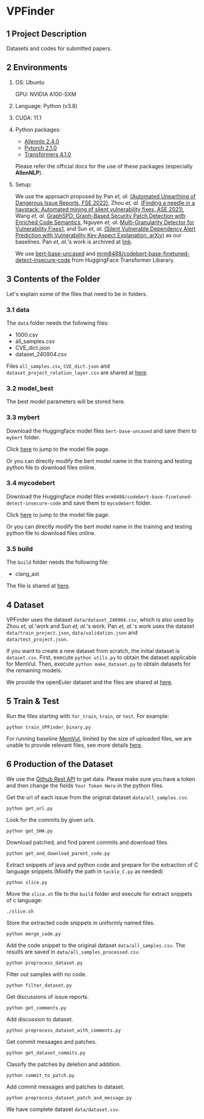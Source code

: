 # VPFinder

## 1 Project Description

Datasets and codes for submitted papers.
## 2 Environments

1. OS: Ubuntu

   GPU: NVIDIA A100-SXM
   
2. Language: Python (v3.8)
3. CUDA: 11.1
4. Python packages:
   - [Allennlp 2.4.0](https://allennlp.org/)
   - [Pytorch 2.1.0](https://pytorch.org/)
   - [Transformers 4.1.0](https://huggingface.co/)
   
   Please refer the official docs for the use of these packages (especially **AllenNLP**).
5. Setup:

   We use the approach proposed by Pan *et, al.* [(Automated Unearthing of Dangerous Issue Reports, FSE 2022)](https://doi.org/10.1145/3540250.3549156), Zhou *et, al.* [(Finding a needle in a haystack: Automated mining of silent vulnerability fixes, ASE 2021)](https://ieeexplore.ieee.org/abstract/document/9678720), Wang *et, al.* [GraphSPD: Graph-Based Security Patch Detection with Enriched Code Semantics](https://ieeexplore.ieee.org/abstract/document/10179479), Nguyen *et, al.* [Multi-Granularity Detector for Vulnerability Fixes1](https://ieeexplore.ieee.org/abstract/document/10138621), and Sun *et, al.* [(Silent Vulnerable Dependency Alert Prediction with Vulnerability Key Aspect Explanation, arXiv)](https://arxiv.org/abs/2302.07445) as our baselines.
   Pan *et, al.*'s work is archived at [link](https://github.com/panshengyi/MemVul).
   
   We use [bert-base-uncased](https://huggingface.co/bert-base-uncased) and [mrm8488/codebert-base-finetuned-detect-insecure-code](https://huggingface.co/mrm8488/codebert-base-finetuned-detect-insecure-code#details-of-the-downstream-task-code-classification---dataset-%F0%9F%93%9A) from HuggingFace Transformer Libarary.
   
## 3 Contents of the Folder

Let's explain some of the files that need to be in folders.

### 3.1 data

The `data` folder needs the following files:
   - 1000.csv
   - all_samples.csv
   - CVE_dict.json
   - dataset_240904.csv

Files `all_samples.csv`, `CVE_dict.json` and `dataset_project_relation_layer.csv` are shared at [here](https://zenodo.org/records/13906502?token=eyJhbGciOiJIUzUxMiJ9.eyJpZCI6IjA0NzFmODg5LWEzZDMtNGMyOC04ZTY3LTIwODgxNTI3N2IyYiIsImRhdGEiOnt9LCJyYW5kb20iOiIxMDA0YWIyNDMyOGU5MzBmNmY1NjliYzg3NTlkNDE0MiJ9.VZ5wWshFyb87rO_QYd5AKTN6VYgKMJsUKkAkU5_tAgg2GAgV9GgEAFyp6JxE44cwBXunyjF45lMtqs5PSbzR5g).

### 3.2 model_best

The best model parameters will be stored here.

### 3.3 mybert

Download the Huggingface model files `bert-base-uncased` and save them to `mybert` folder. 

Click [here](https://huggingface.co/bert-base-uncased/tree/main) to jump to the model file page.

Or you can directly modify the bert model name in the training and testing python file to download files online.

### 3.4 mycodebert

Download the Huggingface model files `mrm8488/codebert-base-finetuned-detect-insecure-code` and save them to `mycodebert` folder. 

Click [here](https://huggingface.co/mrm8488/codebert-base-finetuned-detect-insecure-code/tree/main) to jump to the model file page.

Or you can directly modify the bert model name in the training and testing python file to download files online.

### 3.5 build

The `build` folder needs the following file:
   - clang_ast

The file is shared at [here](https://zenodo.org/records/10388783?token=eyJhbGciOiJIUzUxMiJ9.eyJpZCI6ImE1ZTE1YTEzLWY5MzMtNGQxOC1hZTgyLWY5YTY2NTMxYmIxZCIsImRhdGEiOnt9LCJyYW5kb20iOiI5OWQ4M2IzY2UxY2M4Y2NlM2Q5MzgyNzUwYjRlYzk0YiJ9.yIWIV4kx2Zm7Dl9Nj74rXLjVqFBhO4VhhHJuKh23JQksacPmU1KdpNx9TQAhupqo9GUdBR_si6w2OuzYqkS4bg).


## 4 Dataset

VPFinder uses the dataset `data/dataset_240904.csv`, which is also used by Zhou *et, al.*'work and Sun *et, al.*'s work.
Pan *et, al.*'s work uses the dataset `data/train_project.json`, `data/validation.json` and `data/test_project.json`.

If you want to create a new dataset from scratch, the initial dataset is `dataset.csv`.
First, execute `python utils.py` to obtain the dataset applicable for MemVul.
Then, execute `python make_dataset.py` to obtain datasets for the remaining models.

We provide the openEuler dataset and the files are shared at [here](https://zenodo.org/records/13910569?token=eyJhbGciOiJIUzUxMiJ9.eyJpZCI6ImFkYTY1NDIzLTgyODMtNGY0Ny04ZWM0LTc3ODU0MzgwMzk0MyIsImRhdGEiOnt9LCJyYW5kb20iOiI1NmYzYzJiMGI4Yzg1NGFkMGE3YWZmZDBkMjY0Zjc0NiJ9.dw_DqlTLZrzCI9jmpg0fMjMQyg8HdIp3Q6ORCfZDs0g6E4TpX1dHe6QvO0Cp59edxjetGq8K9Ek46niB_X-KiQ).

## 5 Train & Test
Run the files starting with `for_train`, `train`, or `test`. For example:
```
python train_VPFinder_binary.py
```
For running baseline [MemVul](https://doi.org/10.1145/3540250.3549156), limited by the size of uploaded files, we are unable to provide relevant files, see more details [here](https://github.com/panshengyi/MemVul).

## 6 Production of the Dataset
We use the [Github Rest API](https://docs.github.com/en/rest) to get data.
Please make sure you have a token and then change the fields `Your Token Here` in the python files.

Get the url of each issue from the original dataset `data/all_samples.csv`.
```
python get_url.py
```
Look for the commits by given urls.
```
python get_SHA.py
```
Download patched, and find parent commits and download files.
```
python get_and_download_parent_code.py
```
Extract snippets of java and python code and prepare for the extraction of C language snippets.(Modify the path in `tackle_C.py` as needed)
```
python slice.py
```
Move the `slice.sh` file to the `build` folder and execute for extract snippets of c language:
```
./slice.sh
```
Store the extracted code snippets in uniformly named files.
```
python merge_code.py
```
Add the code snippet to the original dataset `data/all_samples.csv`. The results are saved in `data/all_samples_processed.csv`.
```
python preprocess_dataset.py
```
Filter out samples with no code.
```
python filter_dataset.py
```
Get discussions of issue reports.
```
python get_comments.py
```
Add discussion to dataset.
```
python preprocess_dataset_with_comments.py
```
Get commit mesaages and patches.
```
python get_dataset_commits.py
```
Classify the patches by deletion and addition.
```
python commit_to_patch.py
```
Add commit messages and patches to dataset.
```
python preprocess_dataset_patch_and_message.py
```
We have complete dataset `data/dataset.csv`.
